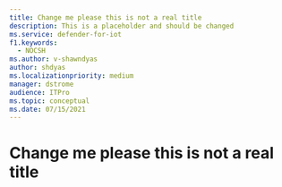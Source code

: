 ```yaml
---
title: Change me please this is not a real title
description: This is a placeholder and should be changed 
ms.service: defender-for-iot
f1.keywords:
  - NOCSH
ms.author: v-shawndyas
author: shdyas
ms.localizationpriority: medium
manager: dstrome
audience: ITPro
ms.topic: conceptual
ms.date: 07/15/2021
---
```


# Change me please this is not a real title